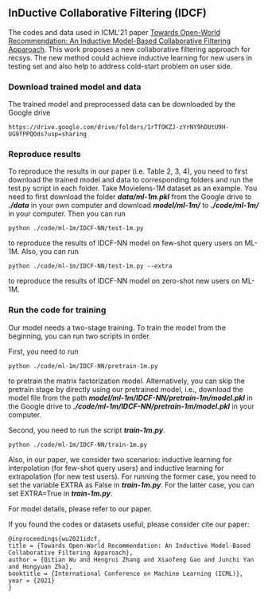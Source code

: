 ## InDuctive Collaborative Filtering (IDCF)

The codes and data used in ICML'21 paper [Towards Open-World Recommendation: An Inductive Model-Based Collaborative Filtering Apparoach](https://arxiv.org/abs/2007.04833). This work proposes a new collaborative filtering approach for recsys. The new method could achieve inductive learning for new users in testing set and also help to address cold-start problem on user side.

### Download trained model and data

The trained model and preprocessed data can be downloaded by the Google drive

    https://drive.google.com/drive/folders/1rTfOKZJ-zYrNY9hDUtU9H-UG9fPPQOds?usp=sharing

### Reproduce results

To reproduce the results in our paper (i.e. Table 2, 3, 4), you need to first download the trained model and data to corresponding folders and run the test.py script in each folder. Take Movielens-1M dataset as an example. You need to first download the folder ***data/ml-1m.pkl*** from the Google drive to ***./data*** in your own computer and download ***model/ml-1m/*** to ***./code/ml-1m/*** in your computer. Then you can run

    python ./code/ml-1m/IDCF-NN/test-1m.py

to reproduce the results of IDCF-NN model on few-shot query users on ML-1M. Also, you can run

    python ./code/ml-1m/IDCF-NN/test-1m.py --extra

to reproduce the results of IDCF-NN model on zero-shot new users on ML-1M.

### Run the code for training

Our model needs a two-stage training. To train the model from the beginning, you can run two scripts in order. 

First, you need to run
    
    python ./code/ml-1m/IDCF-NN/pretrain-1m.py

to pretrain the matrix factorization model. Alternatively, you can skip the pretrain stage by directly using our pretrained model, i.e., download the model file from the path ***model/ml-1m/IDCF-NN/pretrain-1m/model.pkl*** in the Google drive to ***./code/ml-1m/IDCF-NN/pretrain-1m/model.pkl*** in your computer. 

Second, you need to run the script ***train-1m.py***. 

    python ./code/ml-1m/IDCF-NN/train-1m.py

Also, in our paper, we consider two scenarios: inductive learning for interpolation (for few-shot query users) and inductive learning for extrapolation (for new test users). For running the former case, you need to set the variable EXTRA as False in ***train-1m.py***. For the latter case, you can set EXTRA=True in ***train-1m.py***.

For model details, please refer to our paper.

If you found the codes or datasets useful, please consider cite our paper:

    @inproceedings{wu2021idcf,
    title = {Towards Open-World Recommendation: An Inductive Model-Based Collaborative Filtering Apparoach},
    author = {Qitian Wu and Hengrui Zhang and Xiaofeng Gao and Junchi Yan and Hongyuan Zha},
    booktitle = {International Conference on Machine Learning (ICML)},
    year = {2021}
    }
    
